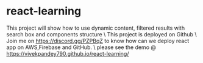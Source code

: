 # react-learning
This project will show how to use dynamic content, filtered results with search box and components structure
\ This project is deployed on Github
\ Join me on https://discord.gg/PZPBqZ to know how can we deploy react app on AWS,Firebase and GitHub.
\ please see the demo @ https://vivekpandey790.github.io/react-learning/
